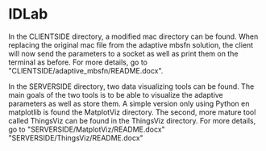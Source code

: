 # IDLab

In the CLIENTSIDE directory, a modified mac directory can be found. When replacing the original mac file from the adaptive mbsfn solution, 
the client will now send the parameters to a socket as well as print them on the terminal as before. 
For more details, go to "CLIENTSIDE/adaptive_mbsfn/README.docx".

In the SERVERSIDE directory, two data visualizing tools can be found. The main goals of the two tools is to be able to visualize the adaptive parameters as well as store
them. A simple version only using Python en matplotlib is found the MatplotViz directory. The second, more mature tool called ThingsViz can be found in the ThingsViz 
directory. 
For more details, go to "SERVERSIDE/MatplotViz/README.docx"
                        "SERVERSIDE/ThingsViz/README.docx"
